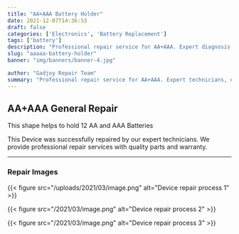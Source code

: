 ```yaml
---
title: "AA+AAA Battery Holder"
date: 2021-12-07T14:36:53
draft: false
categories: ['Electronics', 'Battery Replacement']
tags: ['battery']
description: "Professional repair service for AA+AAA. Expert diagnosis and quality repairs in Bangalore."
slug: "aaaaa-battery-holder"
banner: "img/banners/banner-4.jpg"

author: "Gadjoy Repair Team"
summary: "Professional repair service for AA+AAA. Expert technicians, quality parts, warranty included."
---
```


## AA+AAA General Repair

This shape helps to hold 12 AA and AAA Batteries

This Device was successfully repaired by our expert technicians. We provide professional repair services with quality parts and warranty.

---

### Repair Images

{{< figure src="/uploads/2021/03/image.png" alt="Device repair process 1" >}}

{{< figure src="/2021/03/image.png" alt="Device repair process 2" >}}

{{< figure src="/2021/03/image.png" alt="Device repair process 3" >}}

